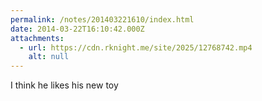 ```yaml
---
permalink: /notes/201403221610/index.html
date: 2014-03-22T16:10:42.000Z
attachments:
  - url: https://cdn.rknight.me/site/2025/12768742.mp4
    alt: null
---
```


I think he likes his new toy
